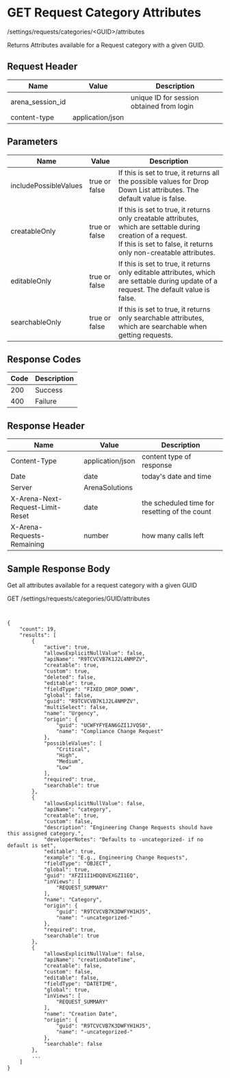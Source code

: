 # GET Request Category Attributes
/settings/requests/categories/&lt;GUID&gt;/attributes

Returns  Attributes available for a Request category with a given GUID. 

## Request Header

| Name<br> | Value<br> | Description<br> |
|  --- |  --- |  --- | 
| arena_session_id<br> |   | unique ID for session obtained from login<br> |
| content-type<br> | application/json<br> |   |

## Parameters

| Name<br> | Value<br> | Description<br> |
|  --- |  --- |  --- | 
| includePossibleValues<br> | true or false<br> | If this is set to true, it returns all the possible values for Drop Down List attributes. The default value is false.<br> |
| creatableOnly<br> | true or false<br> | If this is set to true, it returns only creatable attributes, which are settable during creation of a request.<br>If this is set to false, it returns only non-creatable attributes.<br> |
| editableOnly<br> | true or false<br> | If this is set to true, it returns only editable attributes, which are settable during update of a request. The default value is false.<br> |
| searchableOnly<br> | true or false<br> | If this is set to true, it returns only searchable attributes, which are searchable when getting requests.<br> |

## Response Codes

| Code<br> | Description<br> |
|  --- |  --- | 
| 200<br> | Success<br> |
| 400<br> | Failure<br> |

## Response Header

| Name<br> | Value<br> | Description<br> |
|  --- |  --- |  --- | 
| Content-Type<br> | application/json<br> | content type of response<br> |
| Date<br> | date<br> | today's date and time<br> |
| Server<br> | ArenaSolutions<br> |   |
| X-Arena-Next-Request-Limit-Reset<br> | date<br> | the scheduled time for resetting of the count<br> |
| X-Arena-Requests-Remaining<br> | number<br> | how many calls left<br> |

## Sample Response Body
Get all attributes available for a request category with a given GUID

GET /settings/requests/categories/GUID/attributes

```
 

{
    "count": 19,
    "results": [
        {
            "active": true,
            "allowsExplicitNullValue": false,
            "apiName": "R9TCVCVB7K1J2L4NMPZV",
            "creatable": true,
            "custom": true,
            "deleted": false,
            "editable": true,
            "fieldType": "FIXED_DROP_DOWN",
            "global": false,
            "guid": "R9TCVCVB7K1J2L4NMPZV",
            "multiSelect": false,
            "name": "Urgency",
            "origin": {
                "guid": "UCWFYFYEAN6GZI1JVQS0",
                "name": "Compliance Change Request"
            },
            "possibleValues": [
                "Critical",
                "High",
                "Medium",
                "Low"
            ],
            "required": true,
            "searchable": true
        },
        {
            "allowsExplicitNullValue": false,
            "apiName": "category",
            "creatable": true,
            "custom": false,
            "description": "Engineering Change Requests should have this assigned category.",
            "developerNotes": "Defaults to -uncategorized- if no default is set",
            "editable": true,
            "example": "E.g., Engineering Change Requests",
            "fieldType": "OBJECT",
            "global": true,
            "guid": "XFZI1I1HDQ8VEXGZI1EQ",
            "inViews": [
                "REQUEST_SUMMARY"
            ],
            "name": "Category",
            "origin": {
                "guid": "R9TCVCVB7K3DWFYH1HJ5",
                "name": "-uncategorized-"
            },
            "required": true,
            "searchable": true
        },
        {
            "allowsExplicitNullValue": false,
            "apiName": "creationDateTime",
            "creatable": false,
            "custom": false,
            "editable": false,
            "fieldType": "DATETIME",
            "global": true,
            "inViews": [
                "REQUEST_SUMMARY"
            ],
            "name": "Creation Date",
            "origin": {
                "guid": "R9TCVCVB7K3DWFYH1HJ5",
                "name": "-uncategorized-"
            },
            "searchable": false
        },
        ...
    ]
} 
```
